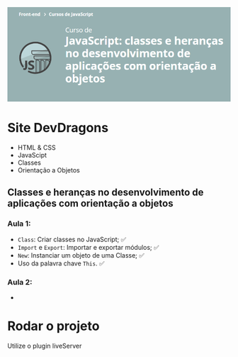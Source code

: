 ![JavaScript: classes e heranças no desenvolvimento de aplicações com orientação a objetos](curso.png)

# Site DevDragons
- HTML & CSS
- JavaScipt
- Classes
- Orientação a Objetos

## Classes e heranças no desenvolvimento de aplicações com orientação a objetos
### Aula 1:
- `Class`: Criar classes no JavaScript; :white_check_mark:
- `Import` e `Export`: Importar e exportar módulos; :white_check_mark:
- `New`: Instanciar um objeto de uma Classe; :white_check_mark:
- Uso da palavra chave `This`. :white_check_mark:
### Aula 2:
- 

# Rodar o projeto

Utilize o plugin liveServer
